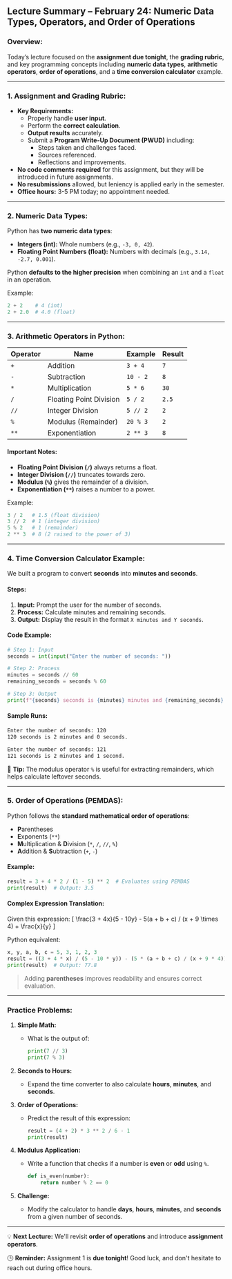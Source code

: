 ## **Lecture Summary – February 24: Numeric Data Types, Operators, and Order of Operations**

### **Overview:**
Today’s lecture focused on the **assignment due tonight**, the **grading rubric**, and key programming concepts including **numeric data types**, **arithmetic operators**, **order of operations**, and a **time conversion calculator** example.

---

### **1. Assignment and Grading Rubric:**
- **Key Requirements:**
  - Properly handle **user input**.
  - Perform the **correct calculation**.
  - **Output results** accurately.
  - Submit a **Program Write-Up Document (PWUD)** including:
    - Steps taken and challenges faced.
    - Sources referenced.
    - Reflections and improvements.
- **No code comments required** for this assignment, but they will be introduced in future assignments.
- **No resubmissions** allowed, but leniency is applied early in the semester.
- **Office hours:** 3-5 PM today; no appointment needed.

---

### **2. Numeric Data Types:**
Python has **two numeric data types**:
- **Integers (int):** Whole numbers (e.g., `-3, 0, 42`).
- **Floating Point Numbers (float):** Numbers with decimals (e.g., `3.14, -2.7, 0.001`).

Python **defaults to the higher precision** when combining an `int` and a `float` in an operation.

Example:
```python
2 + 2    # 4 (int)
2 + 2.0  # 4.0 (float)
```

---

### **3. Arithmetic Operators in Python:**

| **Operator** | **Name**                | **Example**      | **Result**  |
|--------------|-------------------------|------------------|-------------|
| `+`          | Addition                 | `3 + 4`          | `7`         |
| `-`          | Subtraction              | `10 - 2`         | `8`         |
| `*`          | Multiplication           | `5 * 6`          | `30`        |
| `/`          | Floating Point Division  | `5 / 2`          | `2.5`       |
| `//`         | Integer Division         | `5 // 2`         | `2`         |
| `%`          | Modulus (Remainder)      | `20 % 3`         | `2`         |
| `**`         | Exponentiation           | `2 ** 3`         | `8`         |

#### **Important Notes:**
- **Floating Point Division (`/`)** always returns a float.
- **Integer Division (`//`)** truncates towards zero.
- **Modulus (`%`)** gives the remainder of a division.
- **Exponentiation (`**`)** raises a number to a power.

Example:
```python
3 / 2   # 1.5 (float division)
3 // 2  # 1 (integer division)
5 % 2   # 1 (remainder)
2 ** 3  # 8 (2 raised to the power of 3)
```

---

### **4. Time Conversion Calculator Example:**
We built a program to convert **seconds** into **minutes and seconds**.

#### **Steps:**
1. **Input:** Prompt the user for the number of seconds.
2. **Process:** Calculate minutes and remaining seconds.
3. **Output:** Display the result in the format `X minutes and Y seconds`.

#### **Code Example:**
```python
# Step 1: Input
seconds = int(input("Enter the number of seconds: "))

# Step 2: Process
minutes = seconds // 60
remaining_seconds = seconds % 60

# Step 3: Output
print(f"{seconds} seconds is {minutes} minutes and {remaining_seconds} seconds.")
```

#### **Sample Runs:**
```bash
Enter the number of seconds: 120
120 seconds is 2 minutes and 0 seconds.

Enter the number of seconds: 121
121 seconds is 2 minutes and 1 second.
```

🔑 **Tip:** The modulus operator `%` is useful for extracting remainders, which helps calculate leftover seconds.

---

### **5. Order of Operations (PEMDAS):**
Python follows the **standard mathematical order of operations**:
- **P**arentheses
- **E**xponents (`**`)
- **M**ultiplication & **D**ivision (`*`, `/`, `//`, `%`)
- **A**ddition & **S**ubtraction (`+`, `-`)

#### **Example:**
```python
result = 3 + 4 * 2 / (1 - 5) ** 2  # Evaluates using PEMDAS
print(result)  # Output: 3.5
```

#### **Complex Expression Translation:**
Given this expression:
\[
\frac{3 + 4x}{5 - 10y} - 5(a + b + c) / (x + 9 \times 4) + \frac{x}{y}
\]

Python equivalent:
```python
x, y, a, b, c = 5, 3, 1, 2, 3
result = ((3 + 4 * x) / (5 - 10 * y)) - (5 * (a + b + c) / (x + 9 * 4)) + (x / y)
print(result)  # Output: 77.8
```
> Adding **parentheses** improves readability and ensures correct evaluation.

---

### **Practice Problems:**
1. **Simple Math:**
   - What is the output of:
     ```python
     print(7 // 3)
     print(7 % 3)
     ```

2. **Seconds to Hours:**
   - Expand the time converter to also calculate **hours**, **minutes**, and **seconds**.

3. **Order of Operations:**
   - Predict the result of this expression:
     ```python
     result = (4 + 2) * 3 ** 2 / 6 - 1
     print(result)
     ```

4. **Modulus Application:**
   - Write a function that checks if a number is **even** or **odd** using `%`.
     ```python
     def is_even(number):
         return number % 2 == 0
     ```

5. **Challenge:**
   - Modify the calculator to handle **days**, **hours**, **minutes**, and **seconds** from a given number of seconds.

---

💡 **Next Lecture:** We'll revisit **order of operations** and introduce **assignment operators**.

🕒 **Reminder:** Assignment 1 is **due tonight**! Good luck, and don't hesitate to reach out during office hours.
